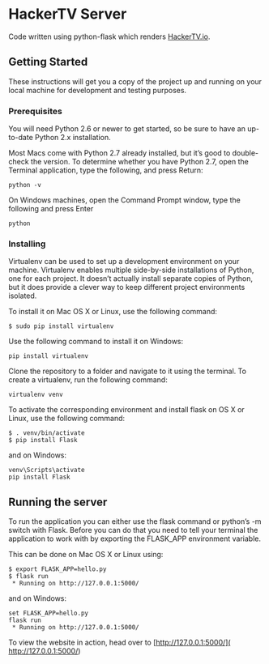 # HackerTV Server

Code written using python-flask which renders [HackerTV.io](http://www.hackertv.io/). 

## Getting Started

These instructions will get you a copy of the project up and running on your local machine for development and testing purposes.

### Prerequisites

You will need Python 2.6 or newer to get started, so be sure to have an up-to-date Python 2.x installation.

Most Macs come with Python 2.7 already installed, but it’s good to double-check the version. To determine whether you have Python 2.7, open the Terminal application, type the following, and press Return:
```
python -v
```

On Windows machines, open the Command Prompt window, type the following and press Enter
```
python
```

### Installing

Virtualenv can be used to set up a development environment on your machine. Virtualenv enables multiple side-by-side installations of Python, one for each project. It doesn’t actually install separate copies of Python, but it does provide a clever way to keep different project environments isolated.

To install it on Mac OS X or Linux, use the following command:
```
$ sudo pip install virtualenv
```

Use the following command to install it on Windows:
```
pip install virtualenv
```

Clone the repository to a folder and navigate to it using the terminal. To create a virtualenv, run the following command:
```
virtualenv venv
```

To activate the corresponding environment and install flask on OS X or Linux, use the following command:
```
$ . venv/bin/activate
$ pip install Flask
```

and on Windows:
```
venv\Scripts\activate
pip install Flask
```

## Running the server

To run the application you can either use the flask command or python’s -m switch with Flask. Before you can do that you need to tell your terminal the application to work with by exporting the FLASK_APP environment variable.

This can be done on Mac OS X or Linux using:
```
$ export FLASK_APP=hello.py
$ flask run
 * Running on http://127.0.0.1:5000/
```

and on Windows:
```
set FLASK_APP=hello.py
flask run
 * Running on http://127.0.0.1:5000/
```

To view the website in action, head over to [http://127.0.0.1:5000/]( http://127.0.0.1:5000/)